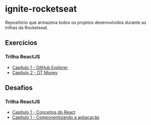 # ignite-rocketseat

Repositório que armazena todos os projetos desenvolvidos durante as trilhas da Rocketseat.

## Exercícios

### Trilha ReactJS

- [Capítulo 1 - GitHub Explorer](reactjs/github-explorer)
- [Capítulo 2 - DT Money](reactjs/dt-money)

## Desafios

### Trilha ReactJS

- [Capítulo 1 - Conceitos do React](https://github.com/gomesanac/ignite-reactjs-conceitos-do-react)
- [Capítulo 1 - Componentizando a apliacação](https://github.com/gomesanac/ignite-componentizando-a-aplicacao)
